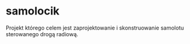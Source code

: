 # samolocik
Projekt którego celem jest zaprojektowanie i skonstruowanie samolotu sterowanego drogą radiową.
